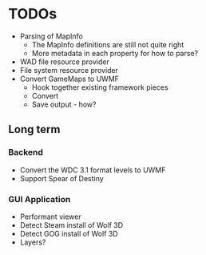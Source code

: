# TODOs

- Parsing of MapInfo
    - The MapInfo definitions are still not quite right
    - More metadata in each property for how to parse?
- WAD file resource provider
- File system resource provider
- Convert GameMaps to UWMF
    - Hook together existing framework pieces
    - Convert
    - Save output - how?

## Long term

### Backend

- Convert the WDC 3.1 format levels to UWMF
- Support Spear of Destiny

### GUI Application

- Performant viewer
- Detect Steam install of Wolf 3D
- Detect GOG install of Wolf 3D
- Layers?

